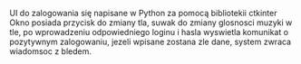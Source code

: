 UI do zalogowania się napisane w Python za pomocą bibliotekii ctkinter
Okno posiada przycisk do zmiany tla, suwak do zmiany glosnosci muzyki w tle, po wprowadzeniu odpowiedniego loginu i hasla wyswietla komunikat o pozytywnym zalogowaniu, jezeli wpisane zostana zle dane, system zwraca wiadomsoc z bledem.
